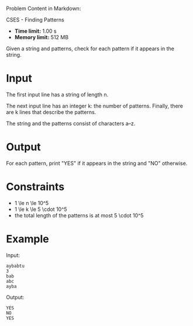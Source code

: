 Problem Content in Markdown:


CSES \- Finding Patterns




* **Time limit:** 1\.00 s
* **Memory limit:** 512 MB




Given a string and patterns, check for each pattern if it appears in the string.


Input
=====


The first input line has a string of length n.


The next input line has an integer k: the number of patterns. Finally, there are k lines that describe the patterns.


The string and the patterns consist of characters a–z.


Output
======


For each pattern, print "YES" if it appears in the string and "NO" otherwise.


Constraints
===========


* 1 \\le n \\le 10^5
* 1 \\le k \\le 5 \\cdot 10^5
* the total length of the patterns is at most 5 \\cdot 10^5


Example
=======


Input:



```
aybabtu
3
bab
abc
ayba

```

Output:



```
YES
NO
YES

```
 
